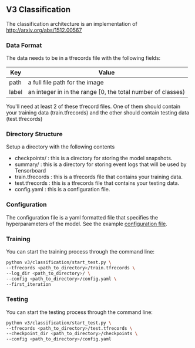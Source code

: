 ## V3 Classification

The classification architecture is an implementation of http://arxiv.org/abs/1512.00567 

### Data Format
The data needs to be in a tfrecords file with the following fields:

| Key | Value |
|-----|------|
|path | a full file path for the image|
|label| an integer in in the range [0, the total number of classes)|

You'll need at least 2 of these tfrecord files. One of them should contain your training data (train.tfrecords) and the other should contain testing data (test.tfrecords) 

### Directory Structure
Setup a directory with the following contents

- checkpoints/ : this is a directory for storing the model snapshots.
- summary/ : this is a directory for storing event logs that will be used by Tensorboard
- train.tfrecords : this is a tfrecords file that contains your training data.
- test.tfrecords : this is a tfrecords file that contains your testing data.
- config.yaml : this is a configuration file.

### Configuration
The configuration file is a yaml formatted file that specifies the hyperparameters of the model. See the example [configuration file](v3/classification/config.yaml.example). 

### Training
You can start the training process through the command line:
```sh
python v3/classification/start_test.py \
--tfrecords <path_to_directory>/train.tfrecords \
--log_dir <path_to_directory>/ \
--config <path_to_directory>/config.yaml \
--first_iteration
```

### Testing
You can start the testing process through the command line:
```sh
python v3/classification/start_test.py \
--tfrecords <path_to_directory>/test.tfrecords \
--checkpoint_dir <path_to_directory>/checkpoints \
--config <path_to_directory>/config.yaml
```
